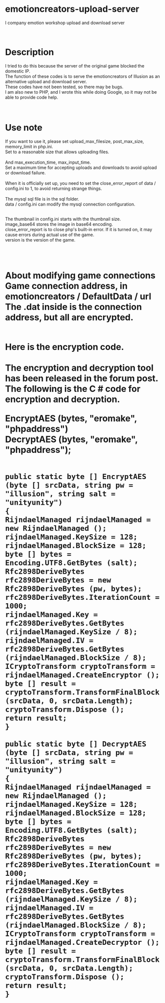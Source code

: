 # emotioncreators-upload-server
I company emotion workshop upload and download server

<br />
<h1> Description </h1>
I tried to do this because the server of the original game blocked the domestic IP. <br />
The function of these codes is to serve the emotioncreators of Illusion as an alternative upload and download server. <br />
These codes have not been tested, so there may be bugs. <br />
I am also new to PHP, and I wrote this while doing Google, so it may not be able to provide code help.
<br />
<br />
<br />
<h1> Use note </h1>
If you want to use it, please set upload_max_filesize, post_max_size, memory_limit in php.ini. <br />
Set to a reasonable size that allows uploading files. <br />
<br />
And max_execution_time, max_input_time. <br />
Set a maximum time for accepting uploads and downloads to avoid upload or download failure. <br /> <br />
When it is officially set up, you need to set the close_error_report of data / config.ini to 1, to avoid returning strange things.
<br />
<br/>
The mysql sql file is in the sql folder. <br />
data / config.ini can modify the mysql connection configuration. <br /> <br />

The thumbnail in config.ini starts with the thumbnail size. <br />
image_base64 stores the image in base64 encoding. <br />
close_error_report is to close php's built-in error. If it is turned on, it may cause errors during actual use of the game. <br />
version is the version of the game. <br />
<br />
<br />
<br />

<h1> About modifying game connections </ h1>
Game connection address, in emotioncreators / DefaultData / url <br />
The .dat inside is the connection address, but all are encrypted. <br /> <br />

Here is the encryption code. <br /> <br />
The encryption and decryption tool has been released in the forum post. The following is the C # code for encryption and decryption. <br />

EncryptAES (bytes, "eromake", "phpaddress") <br />
DecryptAES (bytes, "eromake", "phpaddress"); <br />

<pre>
<code>
public static byte [] EncryptAES (byte [] srcData, string pw = "illusion", string salt = "unityunity")
{
RijndaelManaged rijndaelManaged = new RijndaelManaged ();
rijndaelManaged.KeySize = 128;
rijndaelManaged.BlockSize = 128;
byte [] bytes = Encoding.UTF8.GetBytes (salt);
Rfc2898DeriveBytes rfc2898DeriveBytes = new Rfc2898DeriveBytes (pw, bytes);
rfc2898DeriveBytes.IterationCount = 1000;
rijndaelManaged.Key = rfc2898DeriveBytes.GetBytes (rijndaelManaged.KeySize / 8);
rijndaelManaged.IV = rfc2898DeriveBytes.GetBytes (rijndaelManaged.BlockSize / 8);
ICryptoTransform cryptoTransform = rijndaelManaged.CreateEncryptor ();
byte [] result = cryptoTransform.TransformFinalBlock (srcData, 0, srcData.Length);
cryptoTransform.Dispose ();
return result;
}

public static byte [] DecryptAES (byte [] srcData, string pw = "illusion", string salt = "unityunity")
{
RijndaelManaged rijndaelManaged = new RijndaelManaged ();
rijndaelManaged.KeySize = 128;
rijndaelManaged.BlockSize = 128;
byte [] bytes = Encoding.UTF8.GetBytes (salt);
Rfc2898DeriveBytes rfc2898DeriveBytes = new Rfc2898DeriveBytes (pw, bytes);
rfc2898DeriveBytes.IterationCount = 1000;
rijndaelManaged.Key = rfc2898DeriveBytes.GetBytes (rijndaelManaged.KeySize / 8);
rijndaelManaged.IV = rfc2898DeriveBytes.GetBytes (rijndaelManaged.BlockSize / 8);
ICryptoTransform cryptoTransform = rijndaelManaged.CreateDecryptor ();
byte [] result = cryptoTransform.TransformFinalBlock (srcData, 0, srcData.Length);
cryptoTransform.Dispose ();
return result;
}
</ code>
</ pre>
